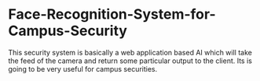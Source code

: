 # Face-Recognition-System-for-Campus-Security
This security system is basically a web application based AI which will take the feed of the camera and return some particular output to the client. Its is going to be very useful for campus securities. 
